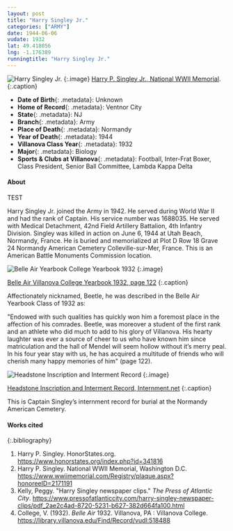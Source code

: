 ```yaml
---
layout: post
title: "Harry Singley Jr."
categories: ["ARMY"]
date: 1944-06-06
vudate: 1932
lat: 49.418056
lng: -1.176389
runningtitle: "Harry Singley Jr."
---
```


![Harry Singley Jr.](images/Singley.jpg)
   {:.image}
[Harry P. Singley Jr., National WWII Memorial](https://www.wwiimemorial.com/Registry/plaque.aspx?honoreeID=2171191).
  {:.caption}

* **Date of Birth**{: .metadata}: Unknown
* **Home of Record**{: .metadata}: Ventnor City
* **State**{: .metadata}: NJ
* **Branch**{: .metadata}: Army
* **Place of Death**{: .metadata}: Normandy
* **Year of Death**{: .metadata}: 1944
* **Villanova Class Year**{: .metadata}: 1932
* **Major**{: .metadata}: Biology
* **Sports & Clubs at Villanova**{: .metadata}: Football, Inter-Frat Boxer, Class President, Senior Ball Committee, Lambda Kappa Delta

#### About

TEST   

Harry Singley Jr. joined the Army in 1942. He served during World War II and had the rank of Captain. His service number was 1688035. He served with Medical Detachment, 42nd Field Artillery Battalion, 4th Infantry Division. Singley was killed in action on June 6, 1944 at Utah Beach, Normandy, France. He is buried and memorialized at Plot D Row 18 Grave 24 Normandy American Cemetery Colleville-sur-Mer, France. This is an American Battle Monuments Commission location.

![Belle Air Yearbook College Yearbook 1932](images/HarrySingleyJr.BelleAir.png)
  {:.image}

[Belle Air Villanova College Yearbook 1932, page 122](https://library.villanova.edu/Find/Record/vudl:518488)
  {:.caption}

Affectionately nicknamed, Beetle, he was described in the Belle Air Yearbook Class of 1932 as:

"Endowed with such qualities has quickly won him a foremost place in the affection of his comrades. Beetle, was moreover a student of the first rank and an athlete who did much to add to his glory of Villanova. His hearty laughter was ever a source of cheer to us who have known him since matriculation and the hall of Mendel will seem hollow without it’s merry peal. In his four year stay with us, he has acquired a multitude of friends who will cherish many happy memories of him" (page 122).

![Headstone Inscription and Interment Record](images/SingleyHeadstoneInscription.jpg)
  {:.image}

[Headstone Inscription and Interment Record, Internment.net](http://www.interment.net/data/france/normandy/normandy-american-cemetery-records-s.htm)
  {:.caption}

This is Captain Singley’s internment record for burial at the Normandy American Cemetery.


#### Works cited

{:.bibliography}
1. Harry P. Singley. HonorStates.org. <https://www.honorstates.org/index.php?id=341816>
2. Harry P. Singley. National WWII Memorial, Washington D.C. <https://www.wwiimemorial.com/Registry/plaque.aspx?honoreeID=2171191>
3. Kelly, Peggy. "Harry Singley newspaper clips." _The Press of Atlantic City_. <https://www.pressofatlanticcity.com/harry-singley-newspaper-clips/pdf_2ae2c4ad-8720-5231-b627-382d664fa100.html>
4. College, V. (1932). _Belle Air_ 1932. Villanova, PA : Villanova College. <https://library.villanova.edu/Find/Record/vudl:518488>
